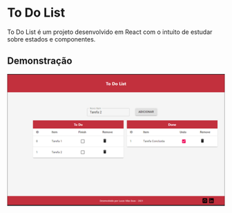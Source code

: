 # To Do List

To Do List é um projeto desenvolvido em React com o intuito de estudar sobre estados e componentes.

## Demonstração
<img src="https://github.com/VilasBoas1407/To-Do-List/blob/main/src/assets/Home.png" />


